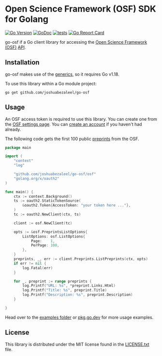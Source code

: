 # Open Science Framework (OSF) SDK for Golang

[![Go Version](https://img.shields.io/github/go-mod/go-version/joshuabezaleel/go-osf)](https://github.com/joshuabezaleel/go-osf)
[![GoDoc](https://img.shields.io/static/v1?label=godoc&message=reference&color=blue)](https://pkg.go.dev/github.com/joshuabezaleel/go-osf@v0.0.3/osf)
[![tests](https://github.com/joshuabezaleel/go-osf/actions/workflows/tests.yaml/badge.svg)](https://github.com/joshuabezaleel/go-osf/actions/workflows/tests.yaml)
[![Go Report Card](https://goreportcard.com/badge/github.com/joshuabezaleel/go-osf)](https://goreportcard.com/report/github.com/joshuabezaleel/go-osf)

go-osf if a Go client library for accessing the [Open Science Framework (OSF)](https://osf.io) [API](https://developer.osf.io/).

## Installation

go-osf makes use of the [generics](https://go.dev/doc/tutorial/generics), so it requires Go v1.18.

To use this library within a Go module project:

```
go get github.com/joshuabezaleel/go-osf
```

## Usage

An OSF access token is required to use this library. You can create one from the [OSF settings page](https://osf.io/settings/tokens). You can [create an account](https://osf.io/register) if you haven't had already.

The following code gets the first 100 public [preprints](https://osf.io/preprints/) from the OSF.

```go
package main

import (
	"context"
	"log"

	"github.com/joshuabezaleel/go-osf/osf"
	"golang.org/x/oauth2"
)

func main() {
	ctx := context.Background()
	ts := oauth2.StaticTokenSource(
		&oauth2.Token{AccessToken: "your token here ..."},
	)
	tc := oauth2.NewClient(ctx, ts)

	client := osf.NewClient(tc)

	opts := &osf.PreprintsListOptions{
		ListOptions: osf.ListOptions{
			Page:    1,
			PerPage: 100,
		},
	}
	preprints, _, err := client.Preprints.ListPreprints(ctx, opts)
	if err != nil {
		log.Fatal(err)
	}

	for _, preprint := range preprints {
		log.Printf("URL: %s", *preprint.Links.Html)
		log.Printf("Title: %s", preprint.Title)
		log.Printf("Description: %s", preprint.Description)
	}

}
```

Head over to the [examples folder](examples) or [pkg.go.dev](https://pkg.go.dev/github.com/joshuabezaleel/go-osf) for more usage examples.

## License

This library is distributed under the MIT license found in the [LICENSE.txt](LICENSE.txt) file.
